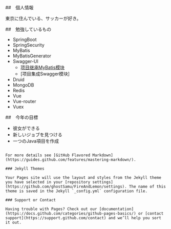 ##　個人情報

  東京に住んでいる、サッカーが好き。

##　勉強しているもの

 - SpringBoot
 - SpringSecurity
 - MyBatis
 - MyBatisGenerator
 - Swagger-UI
      - [项目继承MyBatis模块](./项目集成Swagger模块.md)
   - [项目集成Swagger模块]
 - Druid
 - MongoDB
 - Redis
 - Vue
 - Vue-router
 - Vuex



##　今年の目標

 - 彼女ができる
 - 新しいジョブを見つける
 - 一つのJava項目を作成
```

For more details see [GitHub Flavored Markdown](https://guides.github.com/features/mastering-markdown/).

### Jekyll Themes

Your Pages site will use the layout and styles from the Jekyll theme you have selected in your [repository settings](https://github.com/ghostSamu/FireAndLemon/settings). The name of this theme is saved in the Jekyll `_config.yml` configuration file.

### Support or Contact

Having trouble with Pages? Check out our [documentation](https://docs.github.com/categories/github-pages-basics/) or [contact support](https://support.github.com/contact) and we’ll help you sort it out.

